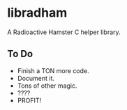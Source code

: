 libradham
=========

A Radioactive Hamster C helper library.

To Do
-----
* Finish a TON more code.
* Document it.
* Tons of other magic.
* ????
* PROFIT!
